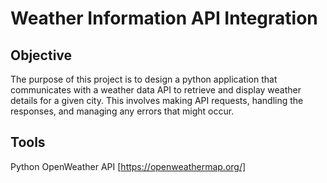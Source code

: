 # Weather Information API Integration

## Objective
The purpose of this project is to design a python application that communicates with a weather data API to retrieve and display weather details for a given city. This involves making API requests, handling the responses, and managing any errors that might occur.

## Tools
Python
OpenWeather API [https://openweathermap.org/]
